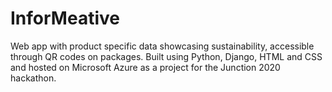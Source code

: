 # InforMeative

Web app with product specific data showcasing sustainability, accessible through QR codes on packages. Built using Python, Django, HTML and CSS and hosted on Microsoft Azure as a project for the Junction 2020 hackathon.
